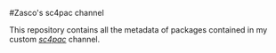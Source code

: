 #Zasco's sc4pac channel

This repository contains all the metadata of packages contained in my custom [*sc4pac*](https://github.com/memo33/sc4pac-tools) channel.